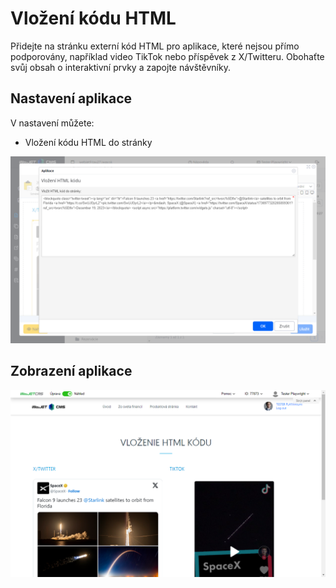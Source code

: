 # Vložení kódu HTML

Přidejte na stránku externí kód HTML pro aplikace, které nejsou přímo podporovány, například video TikTok nebo příspěvek z X/Twitteru. Obohaťte svůj obsah o interaktivní prvky a zapojte návštěvníky.

## Nastavení aplikace

V nastavení můžete:
- Vložení kódu HTML do stránky

![](editor.png)

## Zobrazení aplikace

![](app-htmlembed.png)
